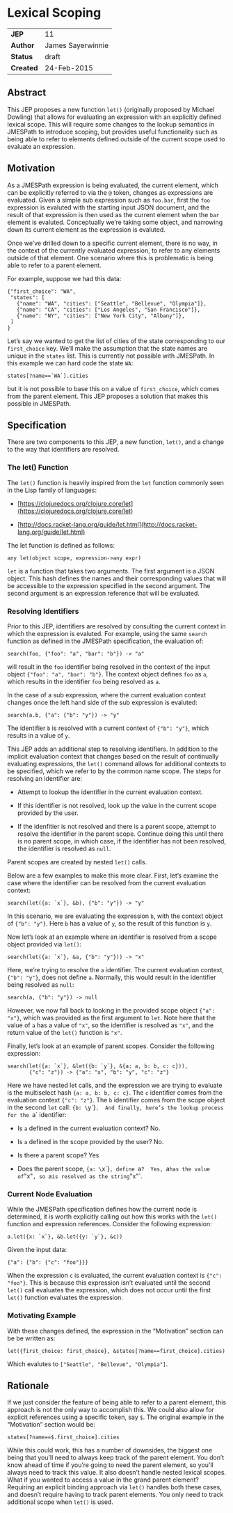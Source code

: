 # Lexical Scoping

|||
|---|---
| **JEP**    | 11
| **Author** | James Sayerwinnie
| **Status** | draft
| **Created**| 24-Feb-2015

## Abstract

This JEP proposes a new function `let()` (originally proposed by Michael
Dowling) that allows for evaluating an expression with an explicitly defined
lexical scope.  This will require some changes to the lookup semantics in
JMESPath to introduce scoping, but provides useful functionality such as being
able to refer to elements defined outside of the current scope used to evaluate
an expression.

## Motivation

As a JMESPath expression is being evaluated, the current element, which can be
explicitly referred to via the `@` token, changes as expressions are
evaluated.  Given a simple sub expression such as `foo.bar`, first the
`foo` expression is evaluted with the starting input JSON document, and the
result of that expression is then used as the current element when the `bar`
element is evaluted.  Conceptually we’re taking some object, and narrowing down
its current element as the expression is evaluted.

Once we’ve drilled down to a specific current element, there is no way, in the
context of the currently evaluated expression, to refer to any elements outside
of that element.  One scenario where this is problematic is being able to refer
to a parent element.

For example, suppose we had this data:

```
{"first_choice": "WA",
 "states": [
   {"name": "WA", "cities": ["Seattle", "Bellevue", "Olympia"]},
   {"name": "CA", "cities": ["Los Angeles", "San Francisco"]},
   {"name": "NY", "cities": ["New York City", "Albany"]},
 ]
}
```

Let’s say we wanted to get the list of cities of the state corresponding to our
`first_choice` key.  We’ll make the assumption that the state names are
unique in the `states` list.  This is currently not possible with JMESPath.
In this example we can hard code the state `WA`:

```
states[?name==`WA`].cities
```

but it is not possible to base this on a value of `first_choice`, which
comes from the parent element.  This JEP proposes a solution that makes
this possible in JMESPath.

## Specification

There are two components to this JEP, a new function, `let()`, and a change
to the way that identifiers are resolved.

### The let() Function

The `let()` function is heavily inspired from the `let` function commonly
seen in the Lisp family of languages:


* [https://clojuredocs.org/clojure.core/let](https://clojuredocs.org/clojure.core/let)


* [http://docs.racket-lang.org/guide/let.html](http://docs.racket-lang.org/guide/let.html)

The let function is defined as follows:

```
any let(object scope, expression->any expr)
```

`let` is a function that takes two arguments.  The first argument is a JSON
object.  This hash defines the names and their corresponding values that will
be accessible to the expression specified in the second argument.  The second
argument is an expression reference that will be evaluated.

### Resolving Identifiers

Prior to this JEP, identifiers are resolved by consulting the current context
in which the expression is evaluted.  For example, using the same
`search` function as defined in the JMESPath specification, the
evaluation of:

```
search(foo, {"foo": "a", "bar": "b"}) -> "a"
```

will result in the `foo` identifier being resolved in the context of
the input object `{"foo": "a", "bar": "b"}`.  The context object defines
`foo` as `a`, which results in the identifier `foo` being resolved as
`a`.

In the case of a sub expression, where the current evaluation context
changes once the left hand side of the sub expression is evaluted:

```
search(a.b, {"a": {"b": "y"}) -> "y"
```

The identifier `b` is resolved with a current context of
`{"b": "y"}`, which results in a value of `y`.

This JEP adds an additional step to resolving identifiers.  In addition
to the implicit evaluation context that changes based on the result
of continually evaluating expressions, the `let()` command allows
for additional contexts to be specified, which we refer to by the common
name scope.  The steps for resolving an identifier are:


* Attempt to lookup the identifier in the current evaluation context.


* If this identifier is not resolved, look up the value in the current
scope provided by the user.


* If the idenfitier is not resolved and there is a parent scope, attempt
to resolve the identifier in the parent scope.  Continue doing this until
there is no parent scope, in which case, if the identifier has not been
resolved, the identifier is resolved as `null`.

Parent scopes are created by nested `let()` calls.

Below are a few examples to make this more clear.  First, let’s
examine the case where the identifier can be resolved from the
current evaluation context:

```
search(let({a: `x`}, &b), {"b": "y"}) -> "y"
```

In this scenario, we are evaluating the expression `b`, with the
context object of `{"b": "y"}`.  Here `b` has a value of `y`,
so the result of this function is `y`.

Now let’s look at an example where an identifier is resolved from
a scope object provided via `let()`:

```
search(let({a: `x`}, &a, {"b": "y"})) -> "x"
```

Here, we’re trying to resolve the `a` identifier.  The current
evaluation context, `{"b": "y"}`, does not define `a`.  Normally,
this would result in the identifier being resolved as `null`:

```
search(a, {"b": "y"}) -> null
```

However, we now fall back to looking in the provided scope object `{"a":
"x"}`, which was provided as the first argument to `let`.  Note here that
the value of `a` has a value of `"x"`, so the identifier is resolved as
`"x"`, and the return value of the `let()` function is `"x"`.

Finally, let’s look at an example of parent scopes.  Consider the
following expression:

```
search(let({a: `x`}, &let({b: `y`}, &{a: a, b: b, c: c})),
       {"c": "z"}) -> {"a": "x", "b": "y", "c": "z"}
```

Here we have nested let calls, and the expression we are trying to
evaluate is the multiselect hash `{a: a, b: b, c: c}`.  The
`c` identifier comes from the evaluation context `{"c": "z"}`.
The `b` identifier comes from the scope object in the second `let`
call: `{b: \`y\`}`.  And finally, here’s the lookup process for the
`a` identifier:


* Is `a` defined in the current evaluation context?  No.


* Is `a` defined in the scope provided by the user?  No.


* Is there a parent scope?  Yes


* Does the parent scope, `{a: \`x\`}`, define `a`?  Yes, `a` has
the value of `"x"`, so `a` is resolved as the string `"x"`.

### Current Node Evaluation

While the JMESPath specification defines how the current node is determined,
it is worth explicitly calling out how this works with the `let()` function
and expression references.  Consider the following expression:

```
a.let({x: `x`}, &b.let({y: `y`}, &c))
```

Given the input data:

```
{"a": {"b": {"c": "foo"}}}
```

When the expression `c` is evaluated, the current evaluation context is
`{"c": "foo"}`.  This is because this expression isn’t evaluated until
the second `let()` call evaluates the expression, which does not
occur until the first `let()` function evaluates the expression.

### Motivating Example

With these changes defined, the expression in the “Motivation” section can be
be written as:

```
let({first_choice: first_choice}, &states[?name==first_choice].cities)
```

Which evalutes to `["Seattle", "Bellevue", "Olympia"]`.

## Rationale

If we just consider the feature of being able to refer to a parent element,
this approach is not the only way to accomplish this.  We could also allow
for explicit references using a specific token, say `$`.
The original example in the “Motivation” section would be:

```
states[?name==$.first_choice].cities
```

While this could work, this has a number of downsides, the biggest one being
that you’ll need to always keep track of the parent element.  You don’t know
ahead of time if you’re going to need the parent element, so you’ll always need
to track this value.  It also doesn’t handle nested lexical scopes.  What if
you wanted to access a value in the grand parent element?  Requiring an
explicit binding approach via `let()` handles both these cases, and doesn’t
require having to track parent elements.  You only need to track additional
scope when `let()` is used.
